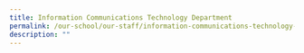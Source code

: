 ```yaml
---
title: Information Communications Technology Department
permalink: /our-school/our-staff/information-communications-technology-teachers/
description: ""
---
```

